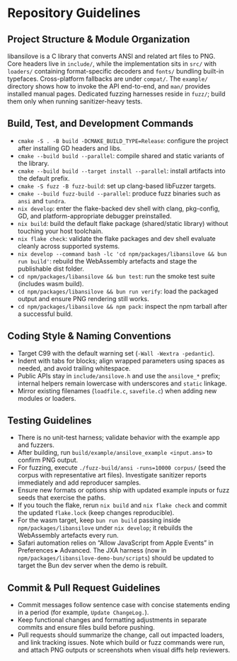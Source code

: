 # Repository Guidelines

## Project Structure & Module Organization
libansilove is a C library that converts ANSI and related art files to PNG. Core headers live in `include/`, while the implementation sits in `src/` with `loaders/` containing format-specific decoders and `fonts/` bundling built-in typefaces. Cross-platform fallbacks are under `compat/`. The `example/` directory shows how to invoke the API end-to-end, and `man/` provides installed manual pages. Dedicated fuzzing harnesses reside in `fuzz/`; build them only when running sanitizer-heavy tests.

## Build, Test, and Development Commands
- `cmake -S . -B build -DCMAKE_BUILD_TYPE=Release`: configure the project after installing GD headers and libs.
- `cmake --build build --parallel`: compile shared and static variants of the library.
- `cmake --build build --target install --parallel`: install artifacts into the default prefix.
- `cmake -S fuzz -B fuzz-build`: set up clang-based libFuzzer targets.
- `cmake --build fuzz-build --parallel`: produce fuzz binaries such as `ansi` and `tundra`.
- `nix develop`: enter the flake-backed dev shell with clang, pkg-config, GD, and platform-appropriate debugger preinstalled.
- `nix build`: build the default flake package (shared/static library) without touching your host toolchain.
- `nix flake check`: validate the flake packages and dev shell evaluate cleanly across supported systems.
- `nix develop --command bash -lc 'cd npm/packages/libansilove && bun run build'`: rebuild the WebAssembly artefacts and stage the publishable dist folder.
- `cd npm/packages/libansilove && bun test`: run the smoke test suite (includes wasm build).
- `cd npm/packages/libansilove && bun run verify`: load the packaged output and ensure PNG rendering still works.
- `cd npm/packages/libansilove && npm pack`: inspect the npm tarball after a successful build.

## Coding Style & Naming Conventions
- Target C99 with the default warning set (`-Wall -Wextra -pedantic`).
- Indent with tabs for blocks; align wrapped parameters using spaces as needed, and avoid trailing whitespace.
- Public APIs stay in `include/ansilove.h` and use the `ansilove_*` prefix; internal helpers remain lowercase with underscores and `static` linkage.
- Mirror existing filenames (`loadfile.c`, `savefile.c`) when adding new modules or loaders.

## Testing Guidelines
- There is no unit-test harness; validate behavior with the example app and fuzzers.
- After building, run `build/example/ansilove_example <input.ans>` to confirm PNG output.
- For fuzzing, execute `./fuzz-build/ansi -runs=10000 corpus/` (seed the corpus with representative art files). Investigate sanitizer reports immediately and add reproducer samples.
- Ensure new formats or options ship with updated example inputs or fuzz seeds that exercise the paths.
- If you touch the flake, rerun `nix build` and `nix flake check` and commit the updated `flake.lock` (keep changes reproducible).
- For the wasm target, keep `bun run build` passing inside `npm/packages/libansilove` under `nix develop`; it rebuilds the WebAssembly artefacts every run.
- Safari automation relies on “Allow JavaScript from Apple Events” in Preferences ▸ Advanced. The JXA harness (now in `npm/packages/libansilove-demo-bun/scripts`) should be updated to target the Bun dev server when the demo is rebuilt.

## Commit & Pull Request Guidelines
- Commit messages follow sentence case with concise statements ending in a period (for example, `Update ChangeLog.`).
- Keep functional changes and formatting adjustments in separate commits and ensure files build before pushing.
- Pull requests should summarize the change, call out impacted loaders, and link tracking issues. Note which build or fuzz commands were run, and attach PNG outputs or screenshots when visual diffs help reviewers.
